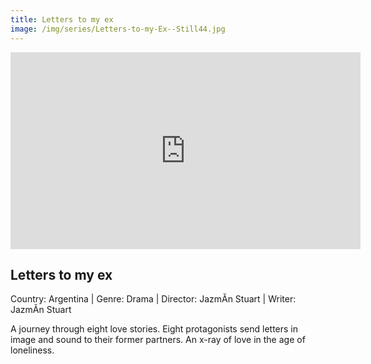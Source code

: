 ```yaml
---
title: Letters to my ex
image: /img/series/Letters-to-my-Ex--Still44.jpg
---
```

<iframe width="560" height="315" src="https://www.youtube-nocookie.com/embed/8RrAX1wdewU?controls=1" frameborder="0" allow="accelerometer; autoplay; encrypted-media; gyroscope; picture-in-picture" allowfullscreen></iframe>


## Letters to my ex 
Country: Argentina | Genre: Drama | Director: JazmĂ­n Stuart | Writer: JazmĂ­n Stuart

A journey through eight love stories. Eight protagonists send letters in image and sound to their former partners. An x-ray of love in the age of loneliness.